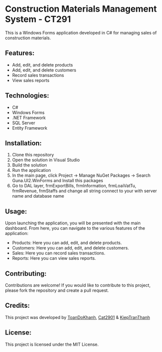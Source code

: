 <!DOCTYPE html>
<html>
<head>
</head>
<body>
	<h1>Construction Materials Management System - CT291</h1>
	<p>This is a Windows Forms application developed in C# for managing sales of construction materials.</p>
	<h2>Features:</h2>
	<ul>
		<li>Add, edit, and delete products</li>
		<li>Add, edit, and delete customers</li>
		<li>Record sales transactions</li>
		<li>View sales reports</li>
	</ul>
	<h2>Technologies:</h2>
	<ul>
		<li>C#</li>
		<li>Windows Forms</li>
		<li>.NET Framework</li>
		<li>SQL Server</li>
		<li>Entity Framework</li>
	</ul>
	<h2>Installation:</h2>
	<ol>
		<li>Clone this repository</li>
		<li>Open the solution in Visual Studio</li>
		<li>Build the solution</li>		
		<li>Run the application</li>
		<li>In the main page, click Project -> Manage NuGet Packages -> Search Guna.UI2.WinForms and Install this packages </li>
		<li>Go to DAL layer, frmExportBills, frmInformation, frmLoaiVatTu, frmRevenue, frmStaffs and change all string connect to your with server name and database name </li>
	</ol>
	<h2>Usage:</h2>
	<p>Upon launching the application, you will be presented with the main dashboard. From here, you can navigate to the various features of the application:</p>
	<ul>
		<li>Products: Here you can add, edit, and delete products.</li>
		<li>Customers: Here you can add, edit, and delete customers.</li>
		<li>Sales: Here you can record sales transactions.</li>
		<li>Reports: Here you can view sales reports.</li>
	</ul>
	<h2>Contributing:</h2>
	<p>Contributions are welcome! If you would like to contribute to this project, please fork the repository and create a pull request.</p>
	<h2>Credits:</h2>
	<p>This project was developed by <a href="https://github.com/toandokhanh">ToanDoKhanh</a>, <a href="https://github.com/cat2901">Cat2901</a> & <a href="https://github.com/TranThanhKiep2307">KiepTranThanh</a></p>
	<h2>License:</h2>
	<p>This project is licensed under the MIT License.</p>
</body>
</html>
